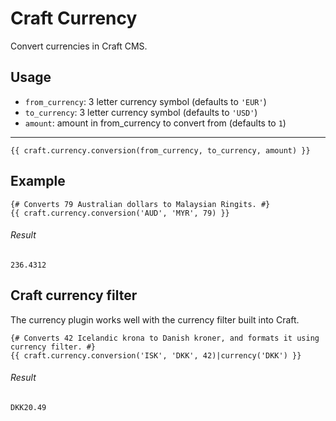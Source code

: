 # Craft Currency

Convert currencies in Craft CMS.

## Usage

* `from_currency`: 3 letter currency symbol (defaults to `'EUR'`)
* `to_currency`: 3 letter currency symbol (defaults to `'USD'`)
* `amount`: amount in from_currency to convert from (defaults to `1`)

***

	{{ craft.currency.conversion(from_currency, to_currency, amount) }}

## Example

	{# Converts 79 Australian dollars to Malaysian Ringits. #}
	{{ craft.currency.conversion('AUD', 'MYR', 79) }}

###### Result

	236.4312

## Craft currency filter

The currency plugin works well with the currency filter built into Craft.

	{# Converts 42 Icelandic krona to Danish kroner, and formats it using currency filter. #}
	{{ craft.currency.conversion('ISK', 'DKK', 42)|currency('DKK') }}

###### Result

	DKK20.49